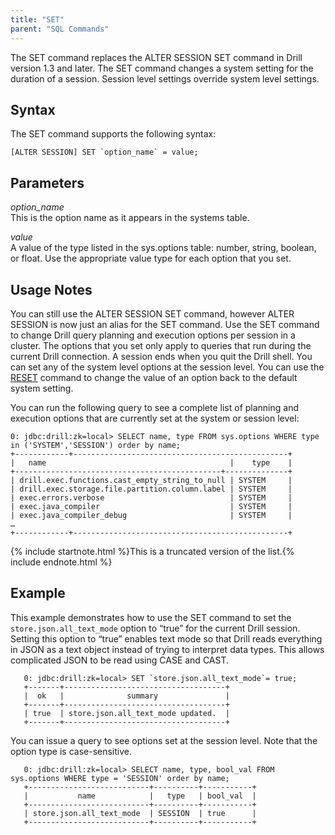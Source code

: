 ```yaml
---
title: "SET"
parent: "SQL Commands"
---
```

The SET command replaces the ALTER SESSION SET command in Drill version 1.3 and later. The SET command changes a system setting for the duration of a session. Session level settings override system level settings.

## Syntax

The SET command supports the following syntax:

    [ALTER SESSION] SET `option_name` = value;    

## Parameters

*option_name*  
This is the option name as it appears in the systems table.

*value*  
A value of the type listed in the sys.options table: number, string, boolean,
or float. Use the appropriate value type for each option that you set.

## Usage Notes
You can still use the ALTER SESSION SET command, however ALTER SESSION is now just an alias for the SET command. Use the SET command to change Drill query planning and execution
options per session in a cluster. The options that you set only apply to queries that run during the current Drill connection. A session ends when you quit the Drill shell. You can set any of the system level options at the session level. You can use the [RESET]({{site.baseurl}}/docs/reset) command to change the value of an option back to the default system setting.

You can run the following query to see a complete list of planning and
execution options that are currently set at the system or session level:

    0: jdbc:drill:zk=local> SELECT name, type FROM sys.options WHERE type in ('SYSTEM','SESSION') order by name;
    +------------+------------------------------------------------+
    |   name                                         |    type    |
    +----------------------------------------------+--------------+
    | drill.exec.functions.cast_empty_string_to_null | SYSTEM     |
    | drill.exec.storage.file.partition.column.label | SYSTEM     |
    | exec.errors.verbose                            | SYSTEM     |
    | exec.java_compiler                             | SYSTEM     |
    | exec.java_compiler_debug                       | SYSTEM     |
    …
    +------------+------------------------------------------------+

{% include startnote.html %}This is a truncated version of the list.{% include endnote.html %}

## Example

This example demonstrates how to use the SET command to set the
`store.json.all_text_mode` option to “true” for the current Drill session.
Setting this option to “true” enables text mode so that Drill reads everything
in JSON as a text object instead of trying to interpret data types. This
allows complicated JSON to be read using CASE and CAST.

       0: jdbc:drill:zk=local> SET `store.json.all_text_mode`= true;
       +-------+------------------------------------+
       |  ok   |              summary               |
       +-------+------------------------------------+
       | true  | store.json.all_text_mode updated.  |
       +-------+------------------------------------+
       
You can issue a query to see options set at the session level. Note that the
option type is case-sensitive.

       0: jdbc:drill:zk=local> SELECT name, type, bool_val FROM sys.options WHERE type = 'SESSION' order by name; 
       +---------------------------+----------+-----------+
       |           name            |   type   | bool_val  |
       +---------------------------+----------+-----------+
       | store.json.all_text_mode  | SESSION  | true      |
       +---------------------------+----------+-----------+    